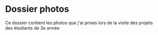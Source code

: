 # Dossier photos

Ce dossier contient les photos que j'ai prises lors de la visite des projets des étudiants de 3e année
